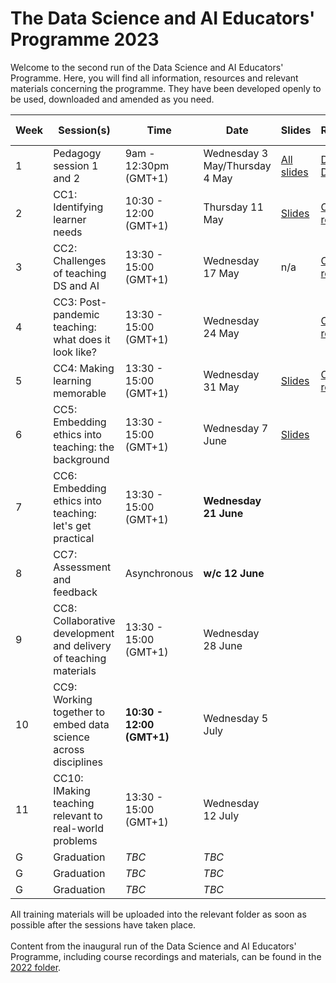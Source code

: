# The Data Science and AI Educators' Programme 2023

Welcome to the second run of the Data Science and AI Educators' Programme.
Here, you will find all information, resources and relevant materials concerning the programme. They have been developed openly to be used, downloaded and amended as you need.

| Week      | Session(s)                    | Time    |    Date      | Slides |  Recordings      |   Collaborative document    |
| ----------| ------------------------------| --------| -------------| -------| -----------------|-------------------- |
| 1 |  Pedagogy session 1 and 2         | 9am - 12:30pm (GMT+1)   | Wednesday 3 May/Thursday 4 May | [All slides](https://github.com/alan-turing-institute/ds-ai-educators-programme/tree/main/2023/carpentries-pedagogy-week-1)    |  [Day 1](https://youtu.be/I09LVHs3zK4) </br>  [Day 2](https://youtu.be/F9rZvTPCSFk)    | [Etherpad document](https://pad.carpentries.org/2023-05-03-ATI)  | Complete  |
| 2 |  CC1: Identifying learner needs          | 10:30 - 12:00 (GMT+1)       | Thursday 11 May    | [Slides](https://github.com/alan-turing-institute/ds-ai-educators-programme/blob/main/2023/cc1-identifying-learner-needs/README.md)   | [CC1 recording](https://youtu.be/jFnC6SnAKU8)  | [Miro Board](https://miro.com/app/board/uXjVMKqctcE=/) </br> [HackMD](https://hackmd.io/cxvp9Up_Qd-X5XYn-cEsEg) | Complete  |
| 3 |  CC2: Challenges of teaching DS and AI   | 13:30 - 15:00 (GMT+1)       | Wednesday 17 May    | n/a   | [CC2 recording](https://youtu.be/FSS5dY2-XA4) | [HackMD](https://hackmd.io/x03xAVgBQnCPTvEBYtVCfQ) | Complete  |
| 4 |  CC3: Post-pandemic teaching: what does it look like? | 13:30 - 15:00 (GMT+1)       | Wednesday 24 May    |    | [CC3 recording](https://youtu.be/wCPulHjzKO4) | [HackMD](https://hackmd.io/2CwAH3cnQMCeSG8rQDexVA)  |
| 5 |  CC4: Making learning memorable        | 13:30 - 15:00 (GMT+1)       | Wednesday 31 May    | [Slides](https://github.com/alan-turing-institute/ds-ai-educators-programme/tree/main/2022/cc8-making-learning-memorable)   | [CC4 recording](https://youtu.be/TpQfIRe_H7k)  | [HackMD](https://hackmd.io/zFu59NY8S8-l3mcoQnwZFw)  | Complete  |
| 6 |  CC5: Embedding ethics into teaching: the background         | 13:30 - 15:00 (GMT+1)       | Wednesday 7 June    | [Slides](https://github.com/alan-turing-institute/ds-ai-educators-programme/blob/main/2023/cc5-embedding-ethics-the-background/ReadME.md)    |  | [HackMD](https://hackmd.io/0PJTIjlKQsGHM3LzRKbIGg)  | Complete  |
| 7 |  CC6: Embedding ethics into teaching: let's get practical         | 13:30 - 15:00 (GMT+1)       | **Wednesday 21 June**     |    |  |  | Complete  |
| 8 |  CC7: Assessment and feedback         | Asynchronous      | **w/c 12 June**   |    |  |  | Complete  |
| 9 |  CC8: Collaborative development and delivery of teaching materials         | 13:30 - 15:00 (GMT+1)       | Wednesday 28 June     |    |  |  | Complete  |
| 10 |  CC9: Working together to embed data science across disciplines         | **10:30 - 12:00 (GMT+1)**      | Wednesday 5 July     |    |  |  | Complete  |
| 11 |  CC10: IMaking teaching relevant to real-world problems        | 13:30 - 15:00 (GMT+1)       | Wednesday 12 July    |    |  |  | Complete  |
| G |  Graduation         | _TBC_      | _TBC_    |    |  |  | Complete  |
| G |  Graduation         | _TBC_     | _TBC_     |    |  |  | Complete  |
| G |  Graduation         | _TBC_     | _TBC_    |    |  |  | Complete  |

 All training materials will be uploaded into the relevant folder as soon as possible after the sessions have taken place. </br> </br>
Content from the inaugural run of the Data Science and AI Educators' Programme, including course recordings and materials, can be found in the [2022 folder](https://github.com/alan-turing-institute/ds-ai-educators-programme/tree/main/2022).
